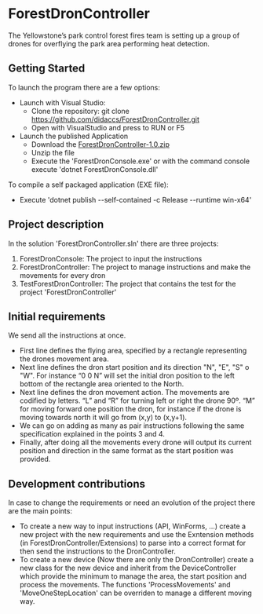 # ForestDronController
The Yellowstone’s park control forest fires team is setting up a group of drones for overflying the park area performing heat detection.

## Getting Started
To launch the program there are a few options:
 * Launch with Visual Studio:
    - Clone the repository: git clone https://github.com/didaccs/ForestDronController.git
    - Open with VisualStudio and press to RUN or F5 
 * Launch the published Application
    - Download the <a href="https://github.com/didaccs/ForestDronController/blob/master/ForestDronController-1.0.zip" download>ForestDronController-1.0.zip</a>
    - Unzip the file
    - Execute the 'ForestDronConsole.exe' or with the command console execute 'dotnet ForestDronConsole.dll'

To compile a self packaged application (EXE file):
 - Execute 'dotnet publish --self-contained -c Release --runtime win-x64'

## Project description 
In the solution 'ForestDronController.sln' there are three projects:
 1. ForestDronConsole: The project to input the instructions
 2. ForestDronController: The project to manage instructions and make the movements for every dron
 3. TestForestDronController: The project that contains the test for the project 'ForestDronController'

##  Initial requirements
We send all the instructions at once.
 * First line defines the flying area, specified by a rectangle representing the drones movement area.
 * Next line defines the dron start position and its direction "N", "E", "S" o "W". For instance “0 0 N” will set the initial dron position to the left bottom of the rectangle area oriented to the North.
 * Next line defines the dron movement action. The movements are codified by letters. “L” and “R” for turning left or right the drone 90º. “M” for moving forward one position the dron, for instance if the drone is moving towards north it will go from (x,y) to (x,y+1).
 * We can go on adding as many as pair instructions following the same specification explained in the points 3 and 4.
* Finally, after doing all the movements every drone will output its current position and direction in the same format as the start position was provided. 

## Development contributions
In case to change the requirements or need an evolution of the project there are the main points:
 * To create a new way to input instructions (API, WinForms, ...) create a new project with the new requirements and use the Exntension methods (in ForestDronController/Extensions) to parse into a correct format for then send the instructions to the DronController.
 * To create a new device (Now there are only the DronController) create a new class for the new device and inherit from the DeviceController which provide the minimum to manage the area, the start position and process the movements.
 The functions 'ProcessMovements' and 'MoveOneStepLocation' can be overriden to manage a different moving way.

